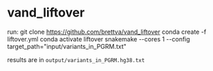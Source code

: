 # vand_liftover

run:
    git clone https://github.com/brettva/vand_liftover
    conda create -f liftover.yml
    conda activate liftover
    snakemake --cores 1 --config target_path="input/variants_in_PGRM.txt"
    
results are in `output/variants_in_PGRM.hg38.txt`

